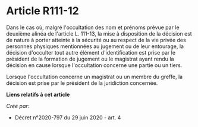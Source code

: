 # Article R111-12

Dans le cas où, malgré l'occultation des nom et prénoms prévue par le deuxième alinéa de l'article L. 111-13, la mise à
disposition de la décision est de nature à porter atteinte à la sécurité ou au respect de la vie privée des personnes
physiques mentionnées au jugement ou de leur entourage, la décision d'occulter tout autre élément d'identification est prise
par le président de la formation de jugement ou le magistrat ayant rendu la décision en cause lorsque l'occultation concerne
une partie ou un tiers.

Lorsque l'occultation concerne un magistrat ou un membre du greffe, la décision est prise par le président de la juridiction
concernée.

**Liens relatifs à cet article**

_Créé par_:

  - Décret n°2020-797 du 29 juin 2020 - art. 4
